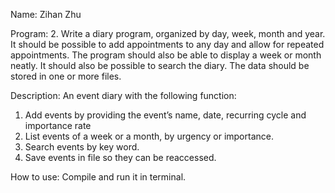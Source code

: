 Name: Zihan Zhu

Program: 
2. Write a diary program, organized by day, week, month and year. It should be possible to add appointments to any day and allow for repeated appointments. The program should also be able to display a week or month neatly. It should also be possible to search the diary. The data should be stored in one or more files. 

Description: 
An event diary with the following function: 
1. Add events by providing the event’s name, date, recurring cycle and importance rate
2. List events of a week or a month, by urgency or importance.
3. Search events by key word.
4. Save events in file so they can be reaccessed.

How to use:
Compile and run it in terminal.
